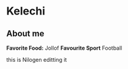 # Kelechi

## About me

**Favorite Food:** Jollof
**Favourite Sport** Football

this is Nilogen editting it